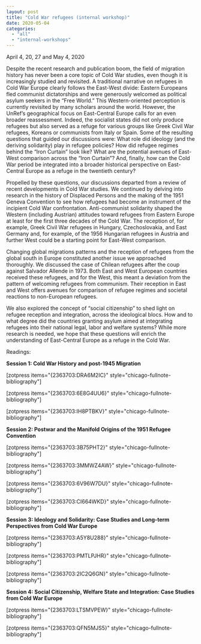 ```yaml
---
layout: post
title: "Cold War refugees (internal workshop)"
date: 2020-05-04
categories: 
  - "all"
  - "internal-workshops"
---
```


April 4, 20, 27 and May 4, 2020

Despite the recent research and publication boom, the field of migration history has never been a core topic of Cold War studies, even though it is increasingly studied and revisited. A traditional narrative on refugees in Cold War Europe clearly follows the East-West divide: Eastern Europeans fled communist dictatorships and were generously welcomed as political asylum seekers in the “Free World.” This Western-oriented perception is currently revisited by many scholars around the world. However, the UnRef’s geographical focus on East-Central Europe calls for an even broader reassessment. Indeed, the socialist states did not only produce refugees but also served as a refuge for various groups like Greek Civil War refugees, Koreans or communists from Italy or Spain. Some of the resulting questions that guided our discussions were: What role did ideology (and the deriving solidarity) play in refugee policies? How did refugee regimes behind the “Iron Curtain” look like? What are the potential avenues of East-West comparison across the “Iron Curtain”? And, finally, how can the Cold War period be integrated into a broader historical perspective on East-Central Europe as a refuge in the twentieth century?

Propelled by these questions, our discussions departed from a review of recent developments in Cold War studies. We continued by delving into research in the history of Displaced Persons and the making of the 1951 Geneva Convention to see how refugees had become an instrument of the incipient Cold War confrontation. Anti-communist solidarity shaped the Western (including Austrian) attitudes toward refugees from Eastern Europe at least for the first three decades of the Cold War. The reception of, for example, Greek Civil War refugees in Hungary, Czechoslovakia, and East Germany and, for example, of the 1956 Hungarian refugees in Austria and further West could be a starting point for East-West comparison.

Changing global migrations patterns and the reception of refugees from the global south in Europe constituted another issue we approached thoroughly. We discussed the case of Chilean refugees after the coup against Salvador Allende in 1973. Both East and West European countries received these refugees, and for the West, this meant a deviation from the pattern of welcoming refugees from communism. Their reception in East and West offers avenues for comparison of refugee regimes and societal reactions to non-European refugees.

We also explored the concept of “social citizenship” to shed light on refugee reception and integration, across the ideological blocs. How and to what degree did the countries granting asylum aimed at integrating refugees into their national legal, labor and welfare systems? While more research is needed, we hope that these questions will enrich the understanding of East-Central Europe as a refuge in the Cold War.

Readings:

**Session 1: Cold War History and post-1945 Migration**

\[zotpress items="{2363703:DRA6M2IC}" style="chicago-fullnote-bibliography"\]

\[zotpress items="{2363703:6E8G4UU6}" style="chicago-fullnote-bibliography"\]

\[zotpress items="{2363703:IH8PTBKV}" style="chicago-fullnote-bibliography"\]

**Session 2: Postwar and the Manifold Origins of the 1951 Refugee Convention**

\[zotpress items="{2363703:3B75PHT2}" style="chicago-fullnote-bibliography"\]

\[zotpress items="{2363703:3MMWZ4AW}" style="chicago-fullnote-bibliography"\]

\[zotpress items="{2363703:6V96W7DU}" style="chicago-fullnote-bibliography"\]

\[zotpress items="{2363703:CI664WKD}" style="chicago-fullnote-bibliography"\]

**Session 3: Ideology and Solidarity: Case Studies and Long-term Perspectives from Cold War Europe**

\[zotpress items="{2363703:A5Y8U288}" style="chicago-fullnote-bibliography"\]

\[zotpress items="{2363703:PMTLPJHR}" style="chicago-fullnote-bibliography"\]

\[zotpress items="{2363703:2IC2Q6GN}" style="chicago-fullnote-bibliography"\]

**Session 4: Social Citizenship, Welfare State and Integration: Case Studies from Cold War Europe**

\[zotpress items="{2363703:LTSMVPEW}" style="chicago-fullnote-bibliography"\]

\[zotpress items="{2363703:QFN5MJS5}" style="chicago-fullnote-bibliography"\]
